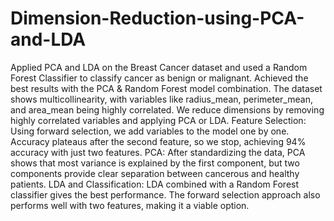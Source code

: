 # Dimension-Reduction-using-PCA-and-LDA
Applied PCA and LDA on the Breast Cancer dataset and used a Random Forest Classifier to classify cancer as benign or malignant. Achieved the best results with the PCA & Random Forest model combination.
The dataset shows multicollinearity, with variables like radius_mean, perimeter_mean, and area_mean being highly correlated. We reduce dimensions by removing highly correlated variables and applying PCA or LDA.
Feature Selection: Using forward selection, we add variables to the model one by one. Accuracy plateaus after the second feature, so we stop, achieving 94% accuracy with just two features.
PCA: After standardizing the data, PCA shows that most variance is explained by the first component, but two components provide clear separation between cancerous and healthy patients.
LDA and Classification: LDA combined with a Random Forest classifier gives the best performance. The forward selection approach also performs well with two features, making it a viable option.
